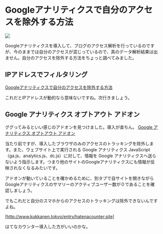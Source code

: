 # Googleアナリティクスで自分のアクセスを除外する方法

![](http://seo-scene.com/wp-content/uploads/2014/02/google-analytics.png)

Googleアナリティクスを導入して、ブログのアクセス解析を行っているのですが、今のままでは自分のアクセスが混じっているので、真のデータ解析結果は出ません。自分のアクセスを除外する方法をちょっと調べてみました。

## IPアドレスでフィルタリング

[Googleアナリティクスで自分のアクセスを除外する方法](http://11dax.com/google-analytics-2-460.html)

これだとIPアドレスが動的なら意味ないですね。次行きましょう。

## Google アナリティクス オプトアウト アドオン

ググってみるといい感じのアドオンを見つけました。導入が楽ちん。
[Google アナリティクス オプトアウト アドオン](https://support.google.com/analytics/answer/181881?hl=ja)

当たり前ですが、導入したブラウザのみのアクセスのトラッキングを除外します。また、ウェブサイト上で実行される Google アナリティクス JavaScript（ga.js、analytics.js、dc.js）に対して、情報を Google アナリティクスへ送らないよう指示します。つまり他のサイトのGoogleアナリティクスにも情報が反映されなくなるみたいです。

アドオンが動いていることを確かめるために、別タブで自サイトを開きながらGoogleアナリティクスのサマリーのアクティブユーザー数が０であることを確認しましょう。

でもこれだと自分のスマホからのアクセスのトラッキングは除外できないんですよね。

[http://www.kukkanen.tokyo/entry/hatenacounter:site]

はてなカウンター導入した方がいいのかな。
